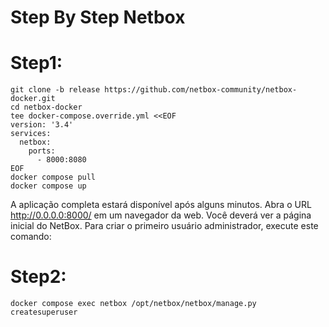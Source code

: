 # Step By Step Netbox


# Step1:
```shell
git clone -b release https://github.com/netbox-community/netbox-docker.git
cd netbox-docker
tee docker-compose.override.yml <<EOF
version: '3.4'
services:
  netbox:
    ports:
      - 8000:8080
EOF
docker compose pull
docker compose up
```
A aplicação completa estará disponível após alguns minutos. Abra o URL http://0.0.0.0:8000/ em um navegador da web. Você deverá ver a página inicial do NetBox. Para criar o primeiro usuário administrador, execute este comando:

# Step2:
```docker compose exec netbox /opt/netbox/netbox/manage.py createsuperuser```






